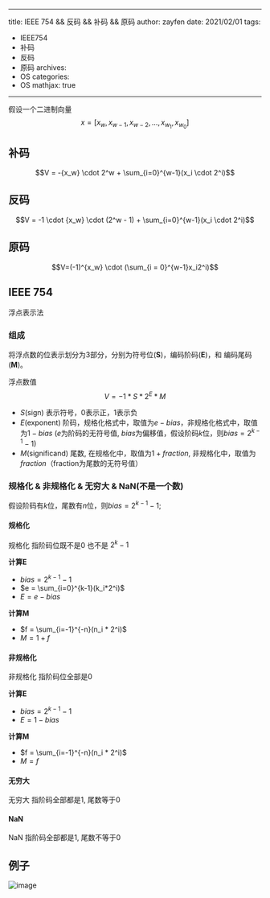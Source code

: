 ------
title: IEEE 754  && 反码 && 补码  && 原码
author: zayfen
date: 2021/02/01
tags: 
 - IEEE754
 - 补码
 - 反码
 - 原码
archives: 
 - OS
categories: 
 - OS
mathjax: true

------
假设一个二进制向量 $$x = [x_w, x_{w-1}, x_{w-2}, ..., x_{w_1}, x_{w_0}]$$
## 补码
$$V = -{x_w} \cdot 2^w + \sum_{i=0}^{w-1}(x_i \cdot 2^i)$$
<!-- more -->
## 反码
$$V = -1 \cdot {x_w} \cdot (2^w - 1) + \sum_{i=0}^{w-1}(x_i \cdot 2^i)$$

## 原码
$$V=(-1)^{x_w} \cdot (\sum_{i = 0}^{w-1}x_i2^i)$$

## IEEE 754
浮点表示法

### 组成
将浮点数的位表示划分为3部分，分别为符号位(**S**)，编码阶码(**E**)，和 编码尾码(**M**)。

浮点数值 $$V = -1 * S * 2^E * M$$
* $S$(sign) 表示符号，$0$表示正，$1$表示负
* $E$(exponent) 阶码，规格化格式中，取值为$e - bias$，非规格化格式中，取值为$1-bias$ ($e$为阶码的无符号值, $bias$为偏移值，假设阶码$k$位，则$bias=2^{k-1}-1$)
* $M$(significand) 尾数, 在规格化中，取值为$1 + fraction$, 非规格化中，取值为$fraction$（fraction为尾数的无符号值）

<!-- more -->

### 规格化 & 非规格化 & 无穷大 & NaN(不是一个数)
假设阶码有$k$位，尾数有$n$位，则$bias=2^{k-1}-1$;

#### 规格化
规格化 指阶码位既不是$0$ 也不是 $2^k-1$

**计算E**
* $bias = 2^{k-1} - 1$
* $e = \sum_{i=0}^{k-1}(k_i*2^i)$ 
* $E=e - bias$

**计算M**
* $f = \sum_{i=-1}^{-n}(n_i * 2^i)$
* $M = 1 + f$


#### 非规格化
非规格化 指阶码位全部是$0$

**计算E**
* $bias = 2^{k-1} - 1$
* $E = 1 - bias$

**计算M**
* $f = \sum_{i=-1}^{-n}(n_i * 2^i)$
* $M = f$

#### 无穷大
无穷大 指阶码全部都是$1$, 尾数等于$0$

#### NaN
NaN 指阶码全部都是$1$, 尾数不等于$0$

## 例子
![image](https://res.cloudinary.com/zayfen/image/upload/v1576484284/img/agtkr1hlo1dm1mziuddi.png)

